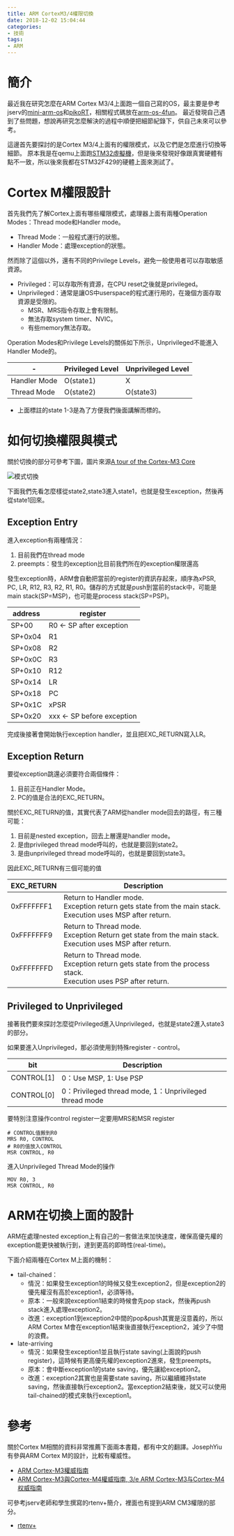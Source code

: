 ```yaml
---
title: ARM CortexM3/4權限切換
date: 2018-12-02 15:04:44
categories:
- 技術
tags:
- ARM
---
```

# 簡介
最近我在研究怎麼在ARM Cortex M3/4上面跑一個自己寫的OS，最主要是參考jserv的[mini-arm-os](https://github.com/jserv/mini-arm-os)和[pikoRT](https://github.com/PikoRT/pikoRT)，相關程式碼放在[arm-os-4fun](https://github.com/evshary/arm-os-4fun)。
最近發現自己遇到了些問題，想說再研究怎麼解決的過程中順便把細節紀錄下，供自己未來可以參考。

這邊首先要探討的是Cortex M3/4上面有的權限模式，以及它們是怎麼進行切換等細節。
原本我是在qemu上面跑[STM32虛擬機](http://beckus.github.io/qemu_stm32/)，但是後來發現好像跟真實硬體有點不一致，所以後來我都在STM32F429的硬體上面來測試了。

# Cortex M權限設計
首先我們先了解Cortex上面有哪些權限模式，處理器上面有兩種Operation Modes：Thread mode和Handler mode。

* Thread Mode：一般程式運行的狀態。
* Handler Mode：處理exception的狀態。

然而除了這個以外，還有不同的Privilege Levels，避免一般使用者可以存取敏感資源。

* Privileged：可以存取所有資源，在CPU reset之後就是privileged。
* Unprivileged：通常是讓OS中userspace的程式運行用的，在幾個方面存取資源是受限的。
  - MSR、MRS指令存取上會有限制。
  - 無法存取system timer、NVIC。
  - 有些memory無法存取。

Operation Modes和Privilege Levels的關係如下所示，Unprivileged不能進入Handler Mode的。

| - | Privileged Level | Unprivileged Level |
| --- | --- | --- |
| Handler Mode | O(state1) | X |
| Thread Mode | O(state2) | O(state3) |

* 上面標註的state 1-3是為了方便我們後面講解而標的。

# 如何切換權限與模式
關於切換的部分可參考下圖，圖片來源[A tour of the Cortex-M3 Core](https://community.arm.com/processors/b/blog/posts/a-tour-of-the-cortex-m3-core)

![模式切換](https://community.arm.com/cfs-file/__key/communityserver-blogs-components-weblogfiles/00-00-00-21-42/6470.handler_2D00_thread.PNG)

下面我們先看怎麼樣從state2,state3進入state1，也就是發生exception，然後再從state1回來。

## Exception Entry
進入exception有兩種情況：

1. 目前我們在thread mode
2. preempts：發生的exception比目前我們所在的exception權限還高

發生exception時，ARM會自動把當前的register的資訊存起來，順序為xPSR, PC, LR, R12, R3, R2, R1, R0。儲存的方式就是push到當前的stack中，可能是main stack(SP=MSP)，也可能是process stack(SP=PSP)。

| address | register |
| --- | --- |
| SP+00 | R0 <- SP after exception |
| SP+0x04 | R1 |
| SP+0x08 | R2 |
| SP+0x0C | R3 |
| SP+0x10 | R12 |
| SP+0x14 | LR |
| SP+0x18 | PC |
| SP+0x1C | xPSR |
| SP+0x20 | xxx <- SP before exception |

完成後接著會開始執行exception handler，並且把EXC_RETURN寫入LR。

## Exception Return
要從exception跳還必須要符合兩個條件：

1. 目前正在Handler Mode。
2. PC的值是合法的EXC_RETURN。

關於EXC_RETURN的值，其實代表了ARM從handler mode回去的路徑，有三種可能：

1. 目前是nested exception，回去上層還是handler mode。
2. 是由privileged thread mode呼叫的，也就是要回到state2。
3. 是由unprivileged thread mode呼叫的，也就是要回到state3。

因此EXC_RETURN有三個可能的值

| EXC_RETURN | Description |
| --- | --- |
| 0xFFFFFFF1 | Return to Handler mode.<br>Exception return gets state from the main stack.<br>Execution uses MSP after return. |
| 0xFFFFFFF9 | Return to Thread mode.<br>Exception Return get state from the main stack.<br>Execution uses MSP after return. |
| 0xFFFFFFFD | Return to Thread mode.<br>Exception return gets state from the process stack.<br>Execution uses PSP after return. |

## Privileged to Unprivileged
接著我們要來探討怎麼從Privileged進入Unprivileged，也就是state2進入state3的部分。

如果要進入Unprivileged，那必須使用到特殊register - control。

| bit | Description |
| --- | --- |
| CONTROL[1] | 0：Use MSP, 1: Use PSP |
| CONTROL[0] | 0：Privileged thread mode, 1：Unprivileged thread mode |

要特別注意操作control register一定要用MRS和MSR register
```
# CONTROL值搬到R0
MRS R0, CONTROL
# R0的值放入CONTROL
MSR CONTROL, R0
```
進入Unprivileged Thread Mode的操作
```
MOV R0, 3
MSR CONTROL, R0
```

# ARM在切換上面的設計
ARM在處理nested exception上有自己的一套做法來加快速度，確保高優先權的exception能更快被執行到，達到更高的即時性(real-time)。

下面介紹兩種在Cortex M上面的機制：

* tail-chained：
  - 情況：如果發生exception1的時候又發生exception2，但是exception2的優先權沒有高於exception1，必須等待。
  - 原本：一般來說exception1結束的時候會先pop stack，然後再push stack進入處理exception2。
  - 改進：exception1到exception2中間的pop&push其實是沒意義的，所以ARM Cortex M會在exception1結束後直接執行exception2，減少了中間的浪費。
* late-arriving
  - 情況：如果發生exception1並且執行state saving(上面說的push register)，這時候有更高優先權的exception2進來，發生preempts。
  - 原本：會中斷exception1的state saving，優先讓給exception2。
  - 改進：exception2其實也是需要state saving，所以繼續維持state saving，然後直接執行exception2。當exception2結束後，就又可以使用tail-chained的模式來執行exception1。

# 參考
關於Cortex M相關的資料非常推薦下面兩本書籍，都有中文的翻譯。JosephYiu有參與ARM Cortex M的設計，比較有權威性。

* [ARM Cortex-M3權威指南](https://www.books.com.tw/products/CN11146482)
* [ARM Cortex-M3與Cortex-M4權威指南, 3/e ARM Cortex-M3与Cortex-M4权威指南](https://www.tenlong.com.tw/products/9787302402923)

可參考jserv老師和學生撰寫的rtenv+簡介，裡面也有提到ARM CM3權限的部分。

* [rtenv+](http://wiki.csie.ncku.edu.tw/embedded/rtenv)